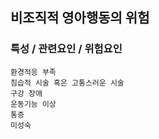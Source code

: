 ## 비조직적 영아행동의 위험



### 특성 / 관련요인 / 위험요인

>   

    환경적응 부족
    침습적 시술 혹은 고통스러운 시술
    구강 장애
    운동기능 이상
    통증
    미성숙

